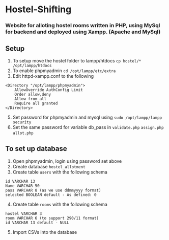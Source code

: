# Hostel-Shifting
### Website for alloting hostel rooms written in PHP, using MySql for backend and deployed using Xampp. (Apache and MySql)

## Setup 
1. To setup move the hostel folder to lampp/htdocs
`cp hostel/* /opt/lampp/htdocs`
2. To enable phpmyadmin
`cd /opt/lampp/etc/extra`
4. Edit httpd-xampp.conf to the following
```
<Directory "/opt/lampp/phpmyadmin">
    AllowOverride AuthConfig Limit
    Order allow,deny
    Allow from all
    Require all granted
</Directory>
```
5. Set password for phpmyadmin and mysql using `sudo /opt/lampp/lampp security`
6. Set the same password for variable db_pass in `validate.php` `assign.php` `allot.php`


## To set up database
1. Open phpmyadmin, login using password set above
2. Create database `hostel_allotment`
3. Create table `users` with the following schema
```
id VARCHAR 13
Name VARCHAR 50
pass VARCHAR 8 (as we use ddmmyyyy format)
selected BOOLEAN default - As defined: 0
```
4. Create table `rooms` with the following schema
```
hostel VARCHAR 3
room VARCHAR 6 (to support 290/11 format)
id VARCHAR 13 default - NULL
```
5. Import CSVs into the database